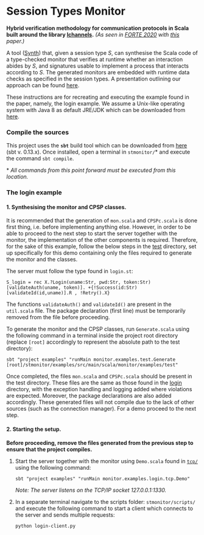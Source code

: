# Session Types Monitor
**Hybrid verification methodology for communication protocols in Scala built around the library [lchannels](https://github.com/alcestes/lchannels).** *(As seen in [FORTE 2020](https://link.springer.com/chapter/10.1007/978-3-030-50086-3_13) with [this](http://staff.um.edu.mt/afra1/papers/forte2020.pdf) paper.)*

A tool ([Synth](https://github.com/chrisbartoloburlo/stmonitor/blob/master/monitor/src/main/scala/monitor/Synth.scala)) that, given a session type _S_, can synthesise the Scala code of a type-checked monitor that verifies at runtime whether an interaction abides by _S_, and signatures usable to implement a process that interacts according to _S_. The generated monitors are embedded with runtime data checks as specified in the session types. A presentation outlining our approach can be found [here](https://youtu.be/FL_teSjllSE).

These instructions are for recreating and executing the example found in the paper, namely, the login example. We assume a Unix-like operating system with Java 8 as default JRE/JDK which can be downloaded from [here](https://www.oracle.com/java/technologies/javase-jdk8-downloads.html).

### Compile the sources
This project uses the **`sbt`** build tool which can be downloaded from [here](https://www.scala-sbt.org/0.13/docs/Setup.html) (sbt v. 0.13.x). Once installed, open a terminal in `stmonitor/`* and execute the command `sbt compile`.

\* _All commands from this point forward must be executed from this location._

### The login example

#### 1. Synthesising the monitor and CPSP classes.

It is recommended that the generation of `mon.scala` and `CPSPc.scala` is done first thing, i.e. before implementing anything else. However, in order to be able to proceed to the next step to start the server together with the monitor, the implementation of the other components is required. Therefore, for the sake of this example, follow the below steps in the [test](https://github.com/chrisbartoloburlo/stmonitor/tree/master/examples/src/main/scala/monitor/examples/test) directory, set up specifically for this demo containing only the files required to generate the monitor and the classes.

The server must follow the type found in `login.st`:
```
S_login = rec X.?Login(uname:Str, pwd:Str, token:Str)[validateAuth(uname, token)]. +{!Success(id:Str)[validateId(id,uname)].R , !Retry().X}
```

The functions `validateAuth()` and `validateId()` are present in the `util.scala` file. The package declaration (first line) must be temporarily removed from the file before proceeding.

To generate the monitor and the CPSP classes, run `Generate.scala` using the following command in a terminal inside the project root directory (replace `[root]` accordingly to represent the absolute path to the test directory):
```
sbt "project examples" "runMain monitor.examples.test.Generate [root]/stmonitor/examples/src/main/scala/monitor/examples/test"
```
Once completed, the files `mon.scala` and `CPSPc.scala` should be present in the test directory. These files are the same as those found in the [login](https://github.com/chrisbartoloburlo/stmonitor/tree/master/examples/src/main/scala/monitor/examples/login) directory, with the exception handling and logging added where violations are expected. Moreover, the package declarations are also added accordingly. These generated files will not compile due to the lack of other sources (such as the connection manager). For a demo proceed to the next step.

#### 2. Starting the setup.
**Before proceeding, remove the files generated from the previous step to ensure that the project compiles.**
1. Start the server together with the monitor using `Demo.scala` found in [`tcp/`](https://github.com/chrisbartoloburlo/stmonitor/tree/master/examples/src/main/scala/monitor/examples/login/tcp) using the following command:
    ```
    sbt "project examples" "runMain monitor.examples.login.tcp.Demo"
    ```
   _Note: The server listens on the TCP/IP socket 127.0.0.1:1330._
   
2. In a separate terminal navigate to the scripts folder: `stmonitor/scripts/` and execute the following command to start a client which connects to the server and sends multiple requests:
   ```
   python login-client.py 
   ```
